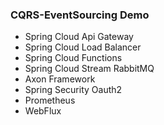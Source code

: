 ### CQRS-EventSourcing Demo

- Spring Cloud Api Gateway
- Spring Cloud Load Balancer
- Spring Cloud Functions
- Spring Cloud Stream RabbitMQ
- Axon Framework
- Spring Security Oauth2
- Prometheus
- WebFlux
